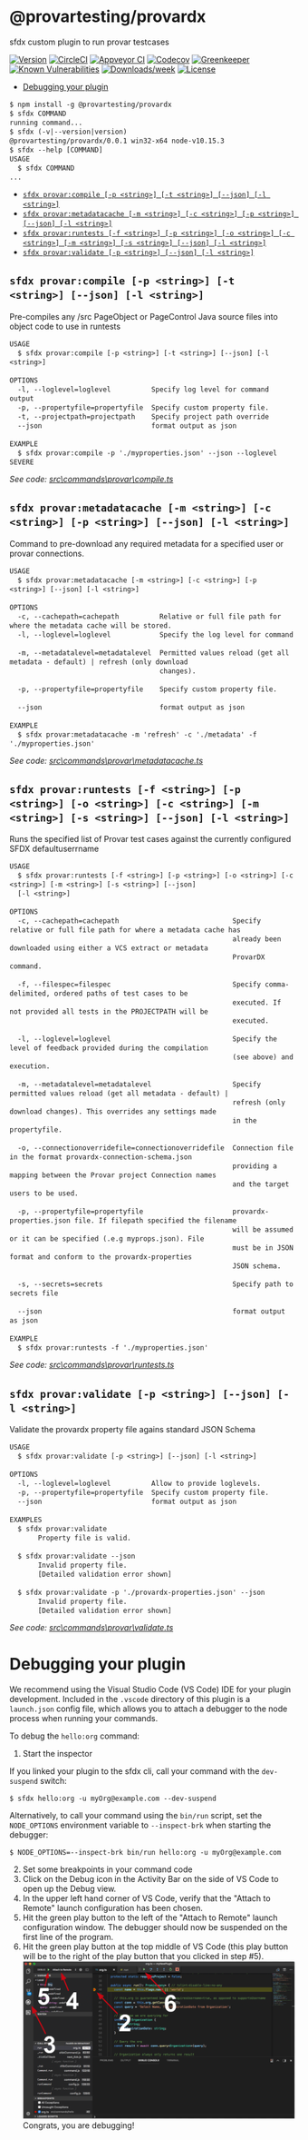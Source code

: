 @provartesting/provardx
=======================

sfdx custom plugin to run provar testcases

[![Version](https://img.shields.io/npm/v/@provartesting/provardx.svg)](https://npmjs.org/package/@provartesting/provardx)
[![CircleCI](https://circleci.com/gh/provardx/provardx/tree/master.svg?style=shield)](https://circleci.com/gh/provardx/provardx/tree/master)
[![Appveyor CI](https://ci.appveyor.com/api/projects/status/github/provardx/provardx?branch=master&svg=true)](https://ci.appveyor.com/project/heroku/provardx/branch/master)
[![Codecov](https://codecov.io/gh/provardx/provardx/branch/master/graph/badge.svg)](https://codecov.io/gh/provardx/provardx)
[![Greenkeeper](https://badges.greenkeeper.io/provardx/provardx.svg)](https://greenkeeper.io/)
[![Known Vulnerabilities](https://snyk.io/test/github/provardx/provardx/badge.svg)](https://snyk.io/test/github/provardx/provardx)
[![Downloads/week](https://img.shields.io/npm/dw/@provartesting/provardx.svg)](https://npmjs.org/package/@provartesting/provardx)
[![License](https://img.shields.io/npm/l/@provartesting/provardx.svg)](https://github.com/provardx/provardx/blob/master/package.json)

<!-- toc -->
* [Debugging your plugin](#debugging-your-plugin)
<!-- tocstop -->
<!-- install -->
<!-- usage -->
```sh-session
$ npm install -g @provartesting/provardx
$ sfdx COMMAND
running command...
$ sfdx (-v|--version|version)
@provartesting/provardx/0.0.1 win32-x64 node-v10.15.3
$ sfdx --help [COMMAND]
USAGE
  $ sfdx COMMAND
...
```
<!-- usagestop -->
<!-- commands -->
* [`sfdx provar:compile [-p <string>] [-t <string>] [--json] [-l <string>]`](#sfdx-provarcompile--p-string--t-string---json--l-string)
* [`sfdx provar:metadatacache [-m <string>] [-c <string>] [-p <string>] [--json] [-l <string>]`](#sfdx-provarmetadatacache--m-string--c-string--p-string---json--l-string)
* [`sfdx provar:runtests [-f <string>] [-p <string>] [-o <string>] [-c <string>] [-m <string>] [-s <string>] [--json] [-l <string>]`](#sfdx-provarruntests--f-string--p-string--o-string--c-string--m-string--s-string---json--l-string)
* [`sfdx provar:validate [-p <string>] [--json] [-l <string>]`](#sfdx-provarvalidate--p-string---json--l-string)

## `sfdx provar:compile [-p <string>] [-t <string>] [--json] [-l <string>]`

Pre-compiles any /src PageObject or PageControl Java source files into object code to use in runtests

```
USAGE
  $ sfdx provar:compile [-p <string>] [-t <string>] [--json] [-l <string>]

OPTIONS
  -l, --loglevel=loglevel          Specify log level for command output
  -p, --propertyfile=propertyfile  Specify custom property file.
  -t, --projectpath=projectpath    Specify project path override
  --json                           format output as json

EXAMPLE
  $ sfdx provar:compile -p './myproperties.json' --json --loglevel SEVERE
```

_See code: [src\commands\provar\compile.ts](https://github.com/provardx/provardx/blob/v0.0.1/src\commands\provar\compile.ts)_

## `sfdx provar:metadatacache [-m <string>] [-c <string>] [-p <string>] [--json] [-l <string>]`

Command to pre-download any required metadata for a specified user or provar connections.

```
USAGE
  $ sfdx provar:metadatacache [-m <string>] [-c <string>] [-p <string>] [--json] [-l <string>]

OPTIONS
  -c, --cachepath=cachepath          Relative or full file path for where the metadata cache will be stored.
  -l, --loglevel=loglevel            Specify the log level for command

  -m, --metadatalevel=metadatalevel  Permitted values reload (get all metadata - default) | refresh (only download
                                     changes).

  -p, --propertyfile=propertyfile    Specify custom property file.

  --json                             format output as json

EXAMPLE
  $ sfdx provar:metadatacache -m 'refresh' -c './metadata' -f './myproperties.json'
```

_See code: [src\commands\provar\metadatacache.ts](https://github.com/provardx/provardx/blob/v0.0.1/src\commands\provar\metadatacache.ts)_

## `sfdx provar:runtests [-f <string>] [-p <string>] [-o <string>] [-c <string>] [-m <string>] [-s <string>] [--json] [-l <string>]`

Runs the specified list of Provar test cases against the currently configured SFDX defaultuserrname

```
USAGE
  $ sfdx provar:runtests [-f <string>] [-p <string>] [-o <string>] [-c <string>] [-m <string>] [-s <string>] [--json] 
  [-l <string>]

OPTIONS
  -c, --cachepath=cachepath                            Specify relative or full file path for where a metadata cache has
                                                       already been downloaded using either a VCS extract or metadata
                                                       ProvarDX command.

  -f, --filespec=filespec                              Specify comma-delimited, ordered paths of test cases to be
                                                       executed. If not provided all tests in the PROJECTPATH will be
                                                       executed.

  -l, --loglevel=loglevel                              Specify the level of feedback provided during the compilation
                                                       (see above) and execution.

  -m, --metadatalevel=metadatalevel                    Specify permitted values reload (get all metadata - default) |
                                                       refresh (only download changes). This overrides any settings made
                                                       in the propertyfile.

  -o, --connectionoverridefile=connectionoverridefile  Connection file in the format provardx-connection-schema.json
                                                       providing a mapping between the Provar project Connection names
                                                       and the target users to be used.

  -p, --propertyfile=propertyfile                      provardx-properties.json file. If filepath specified the filename
                                                       will be assumed or it can be specified (.e.g myprops.json). File
                                                       must be in JSON format and conform to the provardx-properties
                                                       JSON schema.

  -s, --secrets=secrets                                Specify path to secrets file

  --json                                               format output as json

EXAMPLE
  $ sfdx provar:runtests -f './myproperties.json'
```

_See code: [src\commands\provar\runtests.ts](https://github.com/provardx/provardx/blob/v0.0.1/src\commands\provar\runtests.ts)_

## `sfdx provar:validate [-p <string>] [--json] [-l <string>]`

Validate the provardx property file agains standard JSON Schema

```
USAGE
  $ sfdx provar:validate [-p <string>] [--json] [-l <string>]

OPTIONS
  -l, --loglevel=loglevel          Allow to provide loglevels.
  -p, --propertyfile=propertyfile  Specify custom property file.
  --json                           format output as json

EXAMPLES
  $ sfdx provar:validate
       Property file is valid.
    
  $ sfdx provar:validate --json
       Invalid property file.
       [Detailed validation error shown]
    
  $ sfdx provar:validate -p './provardx-properties.json' --json
       Invalid property file.
       [Detailed validation error shown]
```

_See code: [src\commands\provar\validate.ts](https://github.com/provardx/provardx/blob/v0.0.1/src\commands\provar\validate.ts)_
<!-- commandsstop -->
<!-- debugging-your-plugin -->
# Debugging your plugin
We recommend using the Visual Studio Code (VS Code) IDE for your plugin development. Included in the `.vscode` directory of this plugin is a `launch.json` config file, which allows you to attach a debugger to the node process when running your commands.

To debug the `hello:org` command: 
1. Start the inspector
  
If you linked your plugin to the sfdx cli, call your command with the `dev-suspend` switch: 
```sh-session
$ sfdx hello:org -u myOrg@example.com --dev-suspend
```
  
Alternatively, to call your command using the `bin/run` script, set the `NODE_OPTIONS` environment variable to `--inspect-brk` when starting the debugger:
```sh-session
$ NODE_OPTIONS=--inspect-brk bin/run hello:org -u myOrg@example.com
```

2. Set some breakpoints in your command code
3. Click on the Debug icon in the Activity Bar on the side of VS Code to open up the Debug view.
4. In the upper left hand corner of VS Code, verify that the "Attach to Remote" launch configuration has been chosen.
5. Hit the green play button to the left of the "Attach to Remote" launch configuration window. The debugger should now be suspended on the first line of the program. 
6. Hit the green play button at the top middle of VS Code (this play button will be to the right of the play button that you clicked in step #5).
<br><img src=".images/vscodeScreenshot.png" width="480" height="278"><br>
Congrats, you are debugging!
